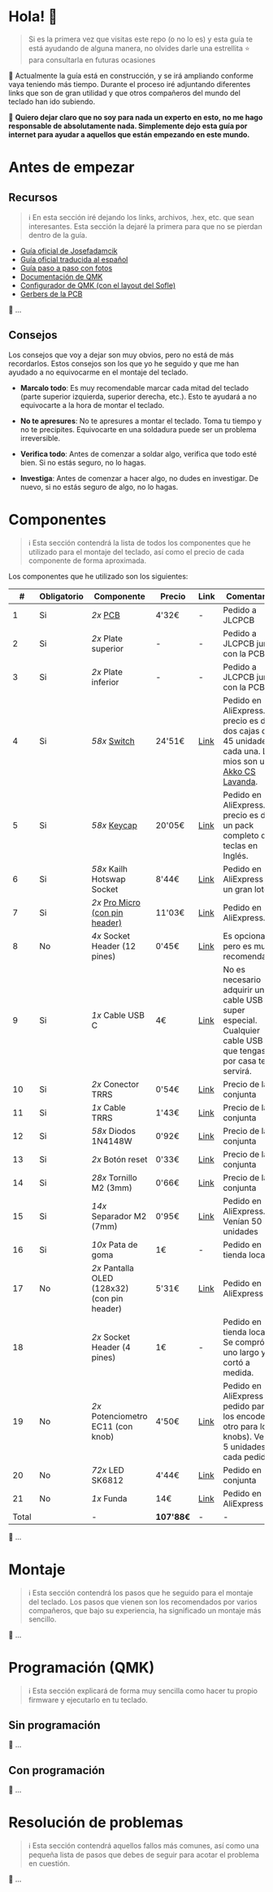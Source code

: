 # Hola! 👋

> Si es la primera vez que visitas este repo (o no lo es) y esta guía te está ayudando de alguna manera, no olvides darle una estrellita ⭐ para consultarla en futuras ocasiones

🚧 Actualmente la guía está en construcción, y se irá ampliando conforme vaya teniendo más tiempo.
Durante el proceso iré adjuntando diferentes links que son de gran utilidad y que otros compañeros del mundo del teclado han ido subiendo.

🚨 **Quiero dejar claro que no soy para nada un experto en esto, no me hago responsable de absolutamente nada. Simplemente dejo esta guía por internet para ayudar a aquellos que están empezando en este mundo.**

# Antes de empezar

## Recursos

> ℹ️ En esta sección iré dejando los links, archivos, .hex, etc. que sean interesantes. Esta sección la dejaré la primera para que no se pierdan dentro de la guía.

- [Guía oficial de Josefadamcik](https://josefadamcik.github.io/SofleKeyboard/build_guide_rgb.html)
- [Guía oficial traducida al español](https://zonekeyboards.cl/assembly-sofle-rgb)
- [Guía paso a paso con fotos](https://docs.beekeeb.com/build-guide/sofle-rgb-v2.1-soflekeyboard-build-log-guide-with-photos)
- [Documentación de QMK](https://docs.qmk.fm/#/)
- [Configurador de QMK (con el layout del Sofle)](https://config.qmk.fm/#/sofle/rev1/LAYOUT)
- [Gerbers de la PCB](https://github.com/josefadamcik/SofleKeyboard/tree/master/Gerbers/RGB)

🚧 ...

## Consejos

Los consejos que voy a dejar son muy obvios, pero no está de más recordarlos. Estos consejos son los que yo he seguido y que me han ayudado a no equivocarme en el montaje del teclado.

- **Marcalo todo**: Es muy recomendable marcar cada mitad del teclado (parte superior izquierda, superior derecha, etc.). Esto te ayudará a no equivocarte a la hora de montar el teclado.

- **No te apresures**: No te apresures a montar el teclado. Toma tu tiempo y no te precipites. Equivocarte en una soldadura puede ser un problema irreversible.

- **Verifica todo**: Antes de comenzar a soldar algo, verifica que todo esté bien. Si no estás seguro, no lo hagas.

- **Investiga**: Antes de comenzar a hacer algo, no dudes en investigar. De nuevo, si no estás seguro de algo, no lo hagas.

# Componentes

> ℹ️ Esta sección contendrá la lista de todos los componentes que he utilizado para el montaje del teclado, así como el precio de cada componente de forma aproximada.

Los componentes que he utilizado son los siguientes:

| # | Obligatorio | Componente | Precio | Link | Comentarios |
| --- | --- | --- | --- | --- | --- |
| 1 | Si | *2x* [PCB](./docs/components/PCB.md) | 4'32€ | - | Pedido a JLCPCB |
| 2 | Si | *2x* Plate superior | - | - | Pedido a JLCPCB junto con la PCB |
| 3 | Si | *2x* Plate inferior | - | - | Pedido a JLCPCB junto con la PCB |
| 4 | Si | *58x* [Switch](./docs/components/Switch.md) | 24'51€ | [Link](https://es.aliexpress.com/item/1005003746169161.html) | Pedido en AliExpress. El precio es de dos cajas de 45 unidades cada una. Los mios son unos [Akko CS Lavanda](https://en.akkogear.com/product/akko-cs-lavender-purple-switch-45pcs/). |
| 5 | Si | *58x* [Keycap](./docs/components/Keycap.md) | 20'05€ | [Link](https://es.aliexpress.com/item/1005004192847697.html) | Pedido en AliExpress. El precio es de un pack completo de teclas en Inglés. |
| 6 | Si | *58x* Kailh Hotswap Socket | 8'44€ | [Link](https://es.aliexpress.com/item/1005002637150446.html) | Pedido en AliExpress en un gran lote. |
| 7 | Si | *2x* [Pro Micro (con pin header)](./docs/components/Promicro.md) | 11'03€ | [Link](https://es.aliexpress.com/item/1005001622051348.html) | Pedido en AliExpress. |
| 8 | No | *4x* Socket Header (12 pines) | 0'45€ | [Link](https://es.aliexpress.com/item/1005001610366695.html) | Es opcional, pero es muy recomendable. |
| 9 | Si | *1x* Cable USB C | 4€ | [Link](https://es.aliexpress.com/item/1005003776565766.html) | No es necesario adquirir un cable USB C super especial. Cualquier cable USB C que tengas por casa te servirá. |
| 10 | Si | *2x* Conector TRRS | 0'54€ | [Link](https://es.aliexpress.com/item/33029465106.html) | Precio de la conjunta |
| 11 | Si | *1x* Cable TRRS | 1'43€ | [Link](https://es.aliexpress.com/item/4000104350398.html) | Precio de la conjunta |
| 12 | Si | *58x* Diodos 1N4148W | 0'92€ | [Link](https://es.aliexpress.com/item/1005004617332808.html) | Precio de la conjunta |
| 13 | Si | *2x* Botón reset | 0'33€ | [Link](https://es.aliexpress.com/item/32976590241.html) | Precio de la conjunta |
| 14 | Si | *28x* Tornillo M2 (3mm) | 0'66€ | [Link](https://es.aliexpress.com/item/32810852732.html) | Precio de la conjunta |
| 15 | Si | *14x* Separador M2 (7mm) | 0'95€ | [Link](https://es.aliexpress.com/item/1005004286356432.html) | Pedido en AliExpress. Venían 50 unidades |
| 16 | Si | *10x* Pata de goma | 1€ | - | Pedido en tienda local |
| 17 | No | *2x* Pantalla OLED (128x32) (con pin header) | 5'31€ | [Link](https://es.aliexpress.com/item/32879702750.html) | Pedido en AliExpress |
| 18 |  | *2x* Socket Header (4 pines) | 1€ | - | Pedido en tienda local. Se compró uno largo y se cortó a medida. |
| 19 | No | *2x* Potenciometro EC11 (con knob) | 4'50€ | [Link](https://es.aliexpress.com/item/10000056483250.html) | Pedido en AliExpress (un pedido para los encoders y otro para los knobs). Venían 5 unidades en cada pedido. |
| 20 | No | *72x* LED SK6812 | 4'44€ | [Link](https://es.aliexpress.com/item/32782295214.html) | Pedido en conjunta |
| 21 | No | *1x* Funda | 14€ | [Link](https://es.aliexpress.com/item/1005003426184729.html) | Pedido en AliExpress |
| Total |  | - | **107'88€**| - | - |

🚧 ...

# Montaje

> ℹ️ Esta sección contendrá los pasos que he seguido para el montaje del teclado. Los pasos que vienen son los recomendados por varios compañeros, que bajo su experiencia, ha significado un montaje más sencillo.

<!--
Explicar las dos formas de montarlo:
- La segura: Más dificil de soldar pero mejor resolución de errores
- La tryhard: Menos dificil de soldar pero puede dar verdaderos dolores de cabeza en caso de error
-->

🚧 ...

# Programación (QMK)

> ℹ️ Esta sección explicará de forma muy sencilla como hacer tu propio firmware y ejecutarlo en tu teclado.

## Sin programación

🚧 ...

## Con programación

🚧 ...

<!--
- Como hacer tus propios dibujos en la pantalla OLED
- Como subir una imagen personalizada a la pantalla OLED
-->

# Resolución de problemas

> ℹ️ Esta sección contendrá aquellos fallos más comunes, así como una pequeña lista de pasos que debes de seguir para acotar el problema en cuestión.

🚧 ...
